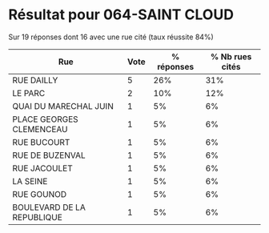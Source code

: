 # Résultat pour 064-SAINT CLOUD

Sur 19 réponses dont 16 avec une rue cité (taux réussite 84%)

| Rue | Vote | % réponses | % Nb rues cités|
|-----|------|------------|----------------|
| RUE DAILLY | 5 | 26% | 31%|
| LE PARC | 2 | 10% | 12%|
| QUAI DU MARECHAL JUIN | 1 | 5% | 6%|
| PLACE GEORGES CLEMENCEAU | 1 | 5% | 6%|
| RUE BUCOURT | 1 | 5% | 6%|
| RUE DE BUZENVAL | 1 | 5% | 6%|
| RUE JACOULET | 1 | 5% | 6%|
| LA SEINE | 1 | 5% | 6%|
| RUE GOUNOD | 1 | 5% | 6%|
| BOULEVARD DE LA REPUBLIQUE | 1 | 5% | 6%|
